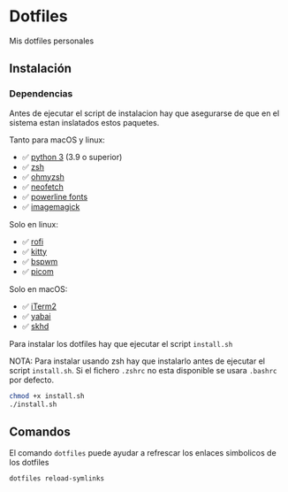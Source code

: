 # Dotfiles

Mis dotfiles personales

## Instalación

### Dependencias

Antes de ejecutar el script de instalacion hay que asegurarse de que en el sistema estan inslatados estos paquetes.

Tanto para macOS y linux:

* ✅ [python 3](https://www.python.org/downloads) (3.9 o superior)
* ✅ [zsh](https://github.com/ohmyzsh/ohmyzsh/wiki/Installing-ZSH)
* ✅ [ohmyzsh](https://github.com/ohmyzsh/ohmyzsh/wiki)
* ✅ [neofetch](https://github.com/dylanaraps/neofetch)
* ✅ [powerline fonts](https://github.com/powerline/fonts)
* ✅ [imagemagick](https://imagemagick.org/script/download.php)

Solo en linux:

* ✅ [rofi](https://github.com/davatorium/rofi)
* ✅ [kitty](https://github.com/kovidgoyal/kitty)
* ✅ [bspwm](https://wiki.archlinux.org/title/Bspwm_(Espa%C3%B1ol))
* ✅ [picom](https://wiki.archlinux.org/title/Picom)

Solo en macOS:

* ✅ [iTerm2](https://iterm2.com/downloads.html)
* ✅ [yabai](https://github.com/koekeishiya/yabai)
* ✅ [skhd](https://github.com/koekeishiya/skhd)

Para instalar los dotfiles hay que ejecutar el script ``install.sh``

NOTA: Para instalar usando zsh hay que instalarlo antes de ejecutar el script ``install.sh``. Si el fichero ``.zshrc`` no esta disponible se usara ``.bashrc`` por defecto.

```sh
chmod +x install.sh
./install.sh
```

## Comandos

El comando ```dotfiles``` puede ayudar a refrescar los enlaces simbolicos de los dotfiles

```sh
dotfiles reload-symlinks
```
